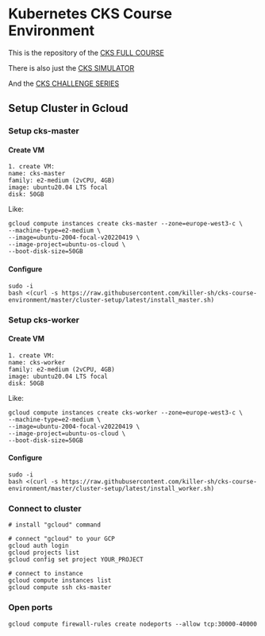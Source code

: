 # Kubernetes CKS Course Environment

This is the repository of the [CKS FULL COURSE](https://killer.sh/r?d=cks-course)

There is also just the [CKS SIMULATOR](https://killer.sh/cks)

And the [CKS CHALLENGE SERIES](https://killer.sh/r?d=cks-series)


## Setup Cluster in Gcloud

### Setup cks-master

#### Create VM
```
1. create VM:
name: cks-master
family: e2-medium (2vCPU, 4GB)
image: ubuntu20.04 LTS focal
disk: 50GB
```

Like:
```
gcloud compute instances create cks-master --zone=europe-west3-c \
--machine-type=e2-medium \
--image=ubuntu-2004-focal-v20220419 \
--image-project=ubuntu-os-cloud \
--boot-disk-size=50GB
```

#### Configure
```
sudo -i
bash <(curl -s https://raw.githubusercontent.com/killer-sh/cks-course-environment/master/cluster-setup/latest/install_master.sh)
```

### Setup cks-worker

#### Create VM
```
1. create VM:
name: cks-worker
family: e2-medium (2vCPU, 4GB)
image: ubuntu20.04 LTS focal
disk: 50GB
```

Like:
```
gcloud compute instances create cks-worker --zone=europe-west3-c \
--machine-type=e2-medium \
--image=ubuntu-2004-focal-v20220419 \
--image-project=ubuntu-os-cloud \
--boot-disk-size=50GB
```

#### Configure
```
sudo -i
bash <(curl -s https://raw.githubusercontent.com/killer-sh/cks-course-environment/master/cluster-setup/latest/install_worker.sh)
```

### Connect to cluster
```
# install "gcloud" command

# connect "gcloud" to your GCP
gcloud auth login
gcloud projects list
gcloud config set project YOUR_PROJECT

# connect to instance
gcloud compute instances list
gcloud compute ssh cks-master
```

### Open ports
```
gcloud compute firewall-rules create nodeports --allow tcp:30000-40000
```
